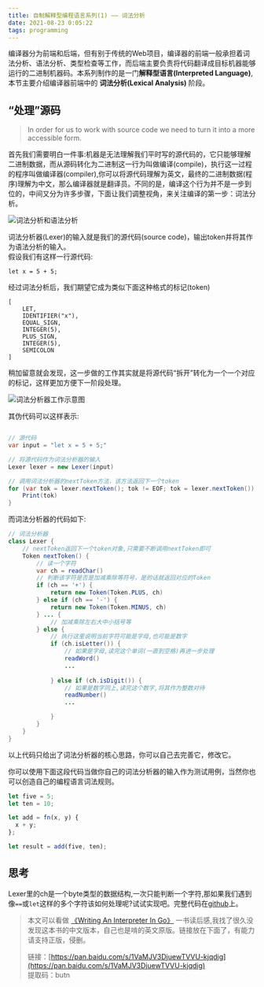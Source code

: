 ```yaml
---
title: 自制解释型编程语言系列(1) —— 词法分析
date: 2021-08-23 0:05:22
tags: programming
---
```



编译器分为前端和后端，但有别于传统的Web项目，编译器的前端一般承担着词法分析、语法分析、类型检查等工作，而后端主要负责将代码翻译成目标机器能够运行的二进制机器码。本系列制作的是一门**解释型语言(Interpreted Language)**,本节主要介绍编译器前端中的 **词法分析(Lexical Analysis)** 阶段。  
  

## “处理”源码
> In order for us to work with source code we need to turn it into a more accessible form.  
  

首先我们需要明白一件事:机器是无法理解我们平时写的源代码的，它只能够理解二进制数据，而从源码转化为二进制这一行为叫做编译(compile)，执行这一过程的程序叫做编译器(compiler),你可以将源代码理解为英文，最终的二进制数据(程序)理解为中文，那么编译器就是翻译员。不同的是，编译这个行为并不是一步到位的，中间又分为许多步骤，下面让我们调整视角，来关注编译的第一步：词法分析。  
   
![词法分析和语法分析](./hpzS7q.png)

词法分析器(Lexer)的输入就是我们的源代码(source code)，输出token并将其作为语法分析的输入。  
假设我们有这样一行源代码:
```
let x = 5 + 5;
```
经过词法分析后，我们期望它成为类似下面这种格式的标记(token)
```
[ 
    LET, 
    IDENTIFIER("x"), 
    EQUAL_SIGN, 
    INTEGER(5), 
    PLUS_SIGN, 
    INTEGER(5), 
    SEMICOLON 
]
```
稍加留意就会发现，这一步做的工作其实就是将源代码“拆开”转化为一个一个对应的标记，这样更加方便下一阶段处理。  

![词法分析器工作示意图](./h9pghV.gif)  

其伪代码可以这样表示:
```java

// 源代码
var input = "let x = 5 + 5;"

// 将源代码作为词法分析器的输入
Lexer lexer = new Lexer(input)

// 调用词法分析器的nextToken方法，该方法返回下一个token
for (var tok = lexer.nextToken(); tok != EOF; tok = lexer.nextToken()) {
    Print(tok)
}
```

而词法分析器的代码如下:

```java
// 词法分析器
class Lexer {
    // nextToken返回下一个token对象,只需要不断调用nextToken即可
    Token nextToken() {
        // 读一个字符
        var ch = readChar()
        // 判断该字符是否是加减乘除等符号，是的话就返回对应的Token
        if (ch == '+') {
            return new Token(Token.PLUS, ch)
        } else if (ch == '-') {
            return new Token(Token.MINUS, ch)
        } ... {
            // 加减乘除左右大中小括号等
        } else {
            // 执行这里说明当前字符可能是字母,也可能是数字
            if (ch.isLetter()) {
                // 如果是字母,读完这个单词(一直到空格)再进一步处理
                readWord()
                ...  
                
            } else if (ch.isDigit()) {
                // 如果是数字同上,读完这个数字,将其作为整数对待
                readNumber()
                ...

            }
        }
    }
}
```  
以上代码只给出了词法分析器的核心思路，你可以自己去完善它，修改它。

你可以使用下面这段代码当做你自己的词法分析器的输入作为测试用例，当然你也可以创造自己的编程语言词法规则。  
```javascript
let five = 5;
let ten = 10;

let add = fn(x, y) {
  x + y;
};

let result = add(five, ten);
```

## 思考
Lexer里的ch是一个byte类型的数据结构,一次只能判断一个字符,那如果我们遇到像`==`或`let`这样的多个字符该如何处理呢?试试实现吧。完整代码在[github](https://github.com/kimmosc2/monkey-interpreter/blob/master/lexer/lexer.go#L45)上。


> 本文可以看做 [《Writing An Interpreter In Go》](https://compilerbook.com/) 一书读后感,我找了很久没发现这本书的中文版本，自己也是啃的英文原版。链接放在下面了，有能力请支持正版，侵删。  
>   
> 链接：[https://pan.baidu.com/s/1VaMJV3DjuewTVVU-kjqdig](https://pan.baidu.com/s/1VaMJV3DjuewTVVU-kjqdig)   
提取码：butn